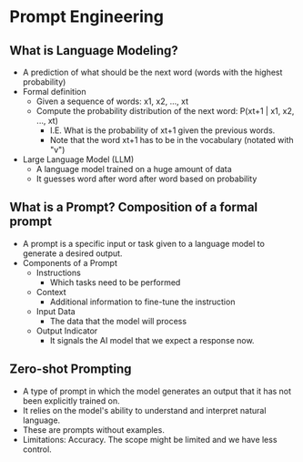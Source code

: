 # Prompt Engineering

## What is Language Modeling?

* A prediction of what should be the next word (words with the highest probability)
* Formal definition
  * Given a sequence of words: x1, x2, ..., xt
  * Compute the probability distribution of the next word: P(xt+1 | x1, x2, ..., xt) 
    * I.E. What is the probability of xt+1 given the previous words.
    * Note that the word xt+1 has to be in the vocabulary (notated with "v")
* Large Language Model (LLM)
  * A language model trained on a huge amount of data
  * It guesses word after word after word based on probability

## What is a Prompt? Composition of a formal prompt

* A prompt is a specific input or task given to a language model to generate a desired output.
* Components of a Prompt
  * Instructions
    * Which tasks need to be performed
  * Context
    * Additional information to fine-tune the instruction
  * Input Data
    * The data that the model will process
  * Output Indicator
    * It signals the AI model that we expect a response now.

## Zero-shot Prompting

* A type of prompt in which the model generates an output that it has not been explicitly trained on.
* It relies on the model's ability to understand and interpret natural language.
* These are prompts without examples.
* Limitations: Accuracy. The scope might be limited and we have less control.

